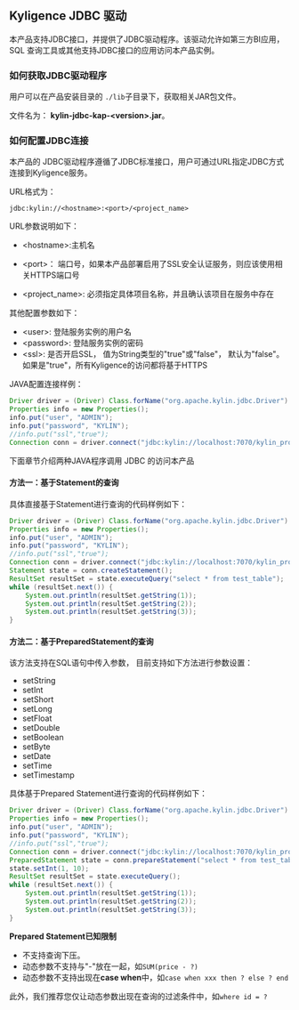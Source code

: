 ## Kyligence JDBC 驱动
本产品支持JDBC接口，并提供了JDBC驱动程序。该驱动允许如第三方BI应用，SQL 查询工具或其他支持JDBC接口的应用访问本产品实例。



### 如何获取JDBC驱动程序

用户可以在产品安装目录的 `./lib`子目录下，获取相关JAR包文件。

文件名为： **kylin-jdbc-kap-\<version\>.jar**。

### 如何配置JDBC连接
本产品的 JDBC驱动程序遵循了JDBC标准接口，用户可通过URL指定JDBC方式连接到Kyligence服务。

URL格式为：

```
jdbc:kylin://<hostname>:<port>/<project_name>
```
URL参数说明如下：

- &lt;hostname&gt;:主机名

* &lt;port&gt;： 端口号，如果本产品部署启用了SSL安全认证服务，则应该使用相关HTTPS端口号

* &lt;project_name&gt;:  必须指定具体项目名称，并且确认该项目在服务中存在

  

其他配置参数如下：

* &lt;user&gt;: 	登陆服务实例的用户名
* &lt;password&gt;: 登陆服务实例的密码
* &lt;ssl&gt;: 是否开启SSL， 值为String类型的"true"或"false"， 默认为"false"。如果是"true"，所有Kyligence的访问都将基于HTTPS

JAVA配置连接样例：

```java
Driver driver = (Driver) Class.forName("org.apache.kylin.jdbc.Driver").newInstance();
Properties info = new Properties();
info.put("user", "ADMIN");
info.put("password", "KYLIN");
//info.put("ssl","true");
Connection conn = driver.connect("jdbc:kylin://localhost:7070/kylin_project_name", info);
```



下面章节介绍两种JAVA程序调用 JDBC 的访问本产品

#### 方法一：基于Statement的查询

具体直接基于Statement进行查询的代码样例如下：
```java
Driver driver = (Driver) Class.forName("org.apache.kylin.jdbc.Driver").newInstance();
Properties info = new Properties();
info.put("user", "ADMIN");
info.put("password", "KYLIN");
//info.put("ssl","true");
Connection conn = driver.connect("jdbc:kylin://localhost:7070/kylin_project_name", info);
Statement state = conn.createStatement();
ResultSet resultSet = state.executeQuery("select * from test_table");
while (resultSet.next()) {
    System.out.println(resultSet.getString(1));
    System.out.println(resultSet.getString(2));
    System.out.println(resultSet.getString(3));
}
```


#### 方法二：基于PreparedStatement的查询
该方法支持在SQL语句中传入参数， 目前支持如下方法进行参数设置：

- setString
- setInt
- setShort
- setLong
- setFloat
- setDouble
- setBoolean
- setByte
- setDate
- setTime
- setTimestamp

具体基于Prepared Statement进行查询的代码样例如下：

```java
Driver driver = (Driver) Class.forName("org.apache.kylin.jdbc.Driver").newInstance();
Properties info = new Properties();
info.put("user", "ADMIN");
info.put("password", "KYLIN");
//info.put("ssl","true");
Connection conn = driver.connect("jdbc:kylin://localhost:7070/kylin_project_name", info);
PreparedStatement state = conn.prepareStatement("select * from test_table where id=?");
state.setInt(1, 10);
ResultSet resultSet = state.executeQuery();
while (resultSet.next()) {
    System.out.println(resultSet.getString(1));
    System.out.println(resultSet.getString(2));
    System.out.println(resultSet.getString(3));
}
```

**Prepared Statement已知限制**

- 不支持查询下压。
- 动态参数不支持与"-"放在一起，如`SUM(price - ?)`
- 动态参数不支持出现在**case when**中，如`case when xxx then ? else ? end`

此外，我们推荐您仅让动态参数出现在查询的过滤条件中，如`where id = ?`